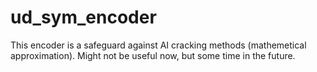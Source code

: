 # ud_sym_encoder
This encoder is a safeguard against AI cracking methods (mathemetical approximation). Might not be useful now, but some time in the future. 
